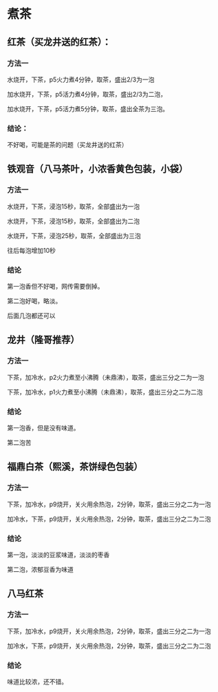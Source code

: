 # 煮茶

## 红茶（买龙井送的红茶）：

### 方法一

水烧开，下茶，p5火力煮4分钟，取茶，盛出2/3为一泡

加水烧开，下茶，p5活力煮4分钟，取茶，盛出2/3为二泡，

加水烧开，下茶，p5活力煮5分钟，取茶，盛出全茶为三泡。

### 结论：

不好喝，可能是茶的问题（买龙井送的红茶）

## 铁观音（八马茶叶，小浓香黄色包装，小袋）

### 方法一

水烧开，下茶，浸泡15秒，取茶，全部盛出为一泡

水烧开，下茶，浸泡15秒，取茶，全部盛出为二泡

水烧开，下茶，浸泡25秒，取茶，全部盛出为三泡

往后每泡增加10秒

### 结论

第一泡香但不好喝，网传需要倒掉。

第二泡好喝，略淡。

后面几泡都还可以

## 龙井（隆哥推荐）

### 方法一

下茶，加冷水，p2火力煮至小沸腾（未鼎沸），取茶，盛出三分之二为一泡

下茶，加冷水，p1火力煮至小沸腾（未鼎沸），取茶，盛出三分之二为二泡



### 结论

第一泡香，但是没有味道。

第二泡苦

## 福鼎白茶（熙溪，茶饼绿色包装）

### 方法一

下茶，加冷水，p9烧开，关火用余热泡，2分钟，取茶，盛出三分之二为一泡

加冷水，下茶，p9烧开，关火用余热泡，2分钟，取茶，盛出三分之二为二泡

### 结论

第一泡，淡淡的豆浆味道，淡淡的枣香

第二泡，浓郁豆香为味道

## 八马红茶
### 方法一

下茶，加冷水，p9烧开，关火用余热泡，2分钟，取茶，盛出三分之二为一泡

加冷水，下茶，p9烧开，关火用余热泡，2分钟，取茶，盛出三分之二为二泡

### 结论

味道比较浓，还不错。










